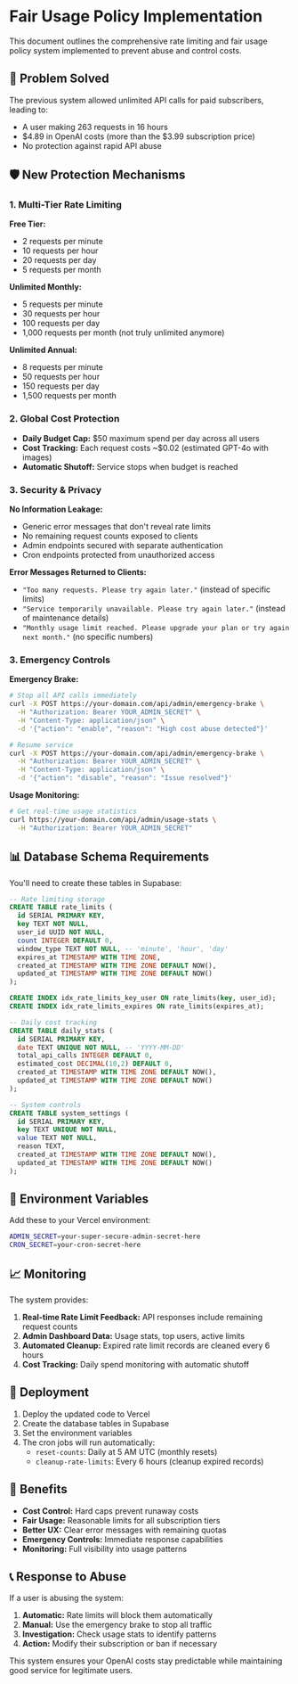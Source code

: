 # Fair Usage Policy Implementation

This document outlines the comprehensive rate limiting and fair usage policy system implemented to prevent abuse and control costs.

## 🚨 Problem Solved

The previous system allowed unlimited API calls for paid subscribers, leading to:

- A user making 263 requests in 16 hours
- $4.89 in OpenAI costs (more than the $3.99 subscription price)
- No protection against rapid API abuse

## 🛡️ New Protection Mechanisms

### 1. Multi-Tier Rate Limiting

**Free Tier:**

- 2 requests per minute
- 10 requests per hour
- 20 requests per day
- 5 requests per month

**Unlimited Monthly:**

- 5 requests per minute
- 30 requests per hour
- 100 requests per day
- 1,000 requests per month (not truly unlimited anymore)

**Unlimited Annual:**

- 8 requests per minute
- 50 requests per hour
- 150 requests per day
- 1,500 requests per month

### 2. Global Cost Protection

- **Daily Budget Cap:** $50 maximum spend per day across all users
- **Cost Tracking:** Each request costs ~$0.02 (estimated GPT-4o with images)
- **Automatic Shutoff:** Service stops when budget is reached

### 3. Security & Privacy

**No Information Leakage:**

- Generic error messages that don't reveal rate limits
- No remaining request counts exposed to clients
- Admin endpoints secured with separate authentication
- Cron endpoints protected from unauthorized access

**Error Messages Returned to Clients:**

- `"Too many requests. Please try again later."` (instead of specific limits)
- `"Service temporarily unavailable. Please try again later."` (instead of maintenance details)
- `"Monthly usage limit reached. Please upgrade your plan or try again next month."` (no specific numbers)

### 3. Emergency Controls

**Emergency Brake:**

```bash
# Stop all API calls immediately
curl -X POST https://your-domain.com/api/admin/emergency-brake \
  -H "Authorization: Bearer YOUR_ADMIN_SECRET" \
  -H "Content-Type: application/json" \
  -d '{"action": "enable", "reason": "High cost abuse detected"}'

# Resume service
curl -X POST https://your-domain.com/api/admin/emergency-brake \
  -H "Authorization: Bearer YOUR_ADMIN_SECRET" \
  -H "Content-Type: application/json" \
  -d '{"action": "disable", "reason": "Issue resolved"}'
```

**Usage Monitoring:**

```bash
# Get real-time usage statistics
curl https://your-domain.com/api/admin/usage-stats \
  -H "Authorization: Bearer YOUR_ADMIN_SECRET"
```

## 📊 Database Schema Requirements

You'll need to create these tables in Supabase:

```sql
-- Rate limiting storage
CREATE TABLE rate_limits (
  id SERIAL PRIMARY KEY,
  key TEXT NOT NULL,
  user_id UUID NOT NULL,
  count INTEGER DEFAULT 0,
  window_type TEXT NOT NULL, -- 'minute', 'hour', 'day'
  expires_at TIMESTAMP WITH TIME ZONE,
  created_at TIMESTAMP WITH TIME ZONE DEFAULT NOW(),
  updated_at TIMESTAMP WITH TIME ZONE DEFAULT NOW()
);

CREATE INDEX idx_rate_limits_key_user ON rate_limits(key, user_id);
CREATE INDEX idx_rate_limits_expires ON rate_limits(expires_at);

-- Daily cost tracking
CREATE TABLE daily_stats (
  id SERIAL PRIMARY KEY,
  date TEXT UNIQUE NOT NULL, -- 'YYYY-MM-DD'
  total_api_calls INTEGER DEFAULT 0,
  estimated_cost DECIMAL(10,2) DEFAULT 0,
  created_at TIMESTAMP WITH TIME ZONE DEFAULT NOW(),
  updated_at TIMESTAMP WITH TIME ZONE DEFAULT NOW()
);

-- System controls
CREATE TABLE system_settings (
  id SERIAL PRIMARY KEY,
  key TEXT UNIQUE NOT NULL,
  value TEXT NOT NULL,
  reason TEXT,
  created_at TIMESTAMP WITH TIME ZONE DEFAULT NOW(),
  updated_at TIMESTAMP WITH TIME ZONE DEFAULT NOW()
);
```

## 🔧 Environment Variables

Add these to your Vercel environment:

```bash
ADMIN_SECRET=your-super-secure-admin-secret-here
CRON_SECRET=your-cron-secret-here
```

## 📈 Monitoring

The system provides:

1. **Real-time Rate Limit Feedback:** API responses include remaining request counts
2. **Admin Dashboard Data:** Usage stats, top users, active limits
3. **Automated Cleanup:** Expired rate limit records are cleaned every 6 hours
4. **Cost Tracking:** Daily spend monitoring with automatic shutoff

## 🚀 Deployment

1. Deploy the updated code to Vercel
2. Create the database tables in Supabase
3. Set the environment variables
4. The cron jobs will run automatically:
   - `reset-counts`: Daily at 5 AM UTC (monthly resets)
   - `cleanup-rate-limits`: Every 6 hours (cleanup expired records)

## 🎯 Benefits

- **Cost Control:** Hard caps prevent runaway costs
- **Fair Usage:** Reasonable limits for all subscription tiers
- **Better UX:** Clear error messages with remaining quotas
- **Emergency Controls:** Immediate response capabilities
- **Monitoring:** Full visibility into usage patterns

## 📞 Response to Abuse

If a user is abusing the system:

1. **Automatic:** Rate limits will block them automatically
2. **Manual:** Use the emergency brake to stop all traffic
3. **Investigation:** Check usage stats to identify patterns
4. **Action:** Modify their subscription or ban if necessary

This system ensures your OpenAI costs stay predictable while maintaining good service for legitimate users.
